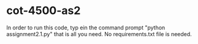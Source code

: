 # cot-4500-as2

In order to run this code, typ ein the command prompt "python assignment2.1.py" that is all you need.
No requirements.txt file is needed.
